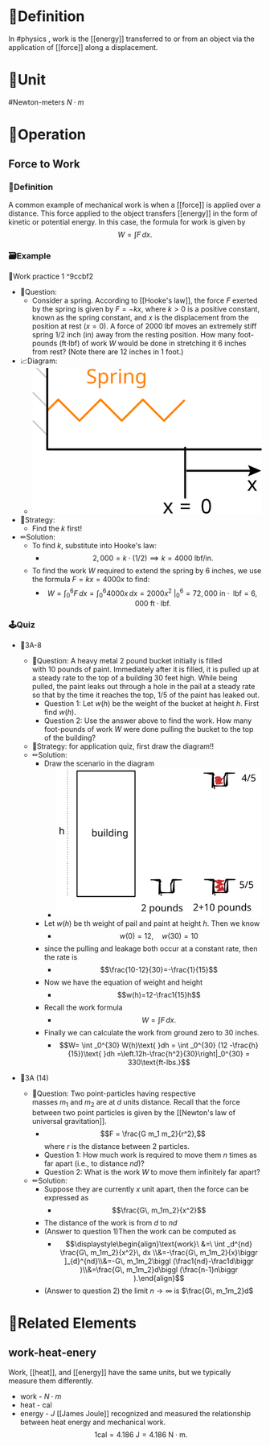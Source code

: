 # 📝Definition
In #physics  , work is the [[energy]] transferred to or from an object via the application of [[force]] along a displacement.
# 📏Unit
#Newton-meters $N\cdot m$

# 💫Operation
## Force to Work
### 📝Definition
A common example of mechanical work is when a [[force]] is applied over a distance. This force applied to the object transfers [[energy]] in the form of kinetic or potential energy. In this case, the formula for work is given by
$$
W = \int F \, dx.
$$
### 🗃Example
📌Work practice 1 ^9ccbf2
- 💬Question:
	- Consider a spring. According to [[Hooke's law]], the force $F$ exerted by the spring is given by $F=-kx$, where $k>0$ is a positive constant, known as the spring constant, and $x$ is the displacement from the position at rest $(x=0)$. A force of $2000$ lbf moves an extremely stiff spring $1/2$ inch (in) away from the resting position. How many foot-pounds (ft$\cdot$lbf) of work $W$ would be done in stretching it $6$ inches from rest? (Note there are 12 inches in 1 foot.)
- 📈Diagram:
	- ![name|200](../assets/images_applications3-spring.svg)
- 🏹Strategy:
	- Find the $k$ first!
- ✏Solution:
	- To find $k$, substitute into Hooke's law:
		- $$2,000 = k\cdot (1/2) \implies k = 4000 \textrm{ lbf/in}.$$
	- To find the work $W$ required to extend the spring by 6 inches, we use the formula $F=kx=4000x$ to find:
		- $$W = \int _0^6 F\, dx = \left. \int _0^6 4000x\, dx = 2000x^2\  \right|_0^6 =72,000\  \text{in}\cdot \text{ lbf} = 6,000\  \text{ft}\cdot \text{lbf}.$$

### 🕹Quiz


- 📌3A-8
	- 💬Question: A heavy metal 2 pound bucket initially is filled with 10 pounds of paint. Immediately after it is filled, it is pulled up at a steady rate to the top of a building 30 feet high. While being pulled, the paint leaks out through a hole in the pail at a steady rate so that by the time it reaches the top, 1/5 of the paint has leaked out.
		- Question 1: Let $w(h)$ be the weight of the bucket at height $h$. First find $w(h)$.
		- Question 2: Use the answer above to find the work. How many foot-pounds of work $W$ were done pulling the bucket to the top of the building?
	- 🏹Strategy: for application quiz, first draw the diagram!!
	- ✏Solution:
		- Draw the scenario in the diagram
			- ![name|300](../assets/paint_work_integration.svg)
		- Let $w(h)$ be th weight of pail and paint at height $h$. Then we know
			- $$w(0)=12, \quad w(30)=10$$
		- since the pulling and leakage both occur at a constant rate, then the rate is
			- $$\frac{10-12}{30}=-\frac{1}{15}$$
		- Now we have the equation of weight and height
			- $$w(h)=12-\frac1{15}h$$
		- Recall the work formula
			- $$W = \int F \, dx.$$
		- Finally we can calculate the work from ground zero to 30 inches.
			- $$W= \int _0^{30} W(h)\text{ }dh = \int _0^{30} (12 -\frac{h}{15})\text{ }dh =\left.12h-\frac{h^2}{30}\right|_0^{30} = 330\text{ft-lbs.}$$

- 📌3A (14)
	- 💬Question: Two point-particles having respective masses $m_1$ and $m_2$ are at $d$ units distance. Recall that the force between two point particles is given by the [[Newton's law of universal gravitation]].
		- $$F = \frac{G m_1 m_2}{r^2},$$ where $r$ is the distance between 2 particles.
		- Question 1: How much work is required to move them $n$ times as far apart (i.e., to distance $nd$)?
		- Question 2: What is the work $W$ to move them infinitely far apart?
	- ✏Solution:
		- Suppose they are currently $x$ unit apart, then the force can be expressed as
			- $$\frac{G\, m_1m_2}{x^2}$$
		- The distance of the work is from $d$ to $nd$
		- (Answer to question 1)Then the work can be computed as
			- $$\displaystyle\begin{align}\text{work}\  &=\  \int _d^{nd} \frac{G\, m_1m_2}{x^2}\, dx \\&=-\frac{G\, m_1m_2}{x}\biggr ]_{d}^{nd}\\&=-G\, m_1m_2\biggl (\frac1{nd}-\frac1d\biggr )\\&=\frac{G\, m_1m_2}d\biggl (\frac{n-1}n\biggr ).\end{align}$$
		- (Answer to question 2) the limit $n\to \infty$ is $\frac{G\, m_1m_2}d$




# 🧬Related Elements
## work-heat-enery
Work, [[heat]], and [[energy]] have the same units, but we typically measure them differently.
- work - $N\cdot m$
- heat - $\text{cal}$
- energy - $J$
[[James Joule]] recognized and measured the relationship between heat energy and mechanical work.
$$
1 \text{cal} =4.186 \text{ J} = 4.186 \text{ N}\cdot \text{m}.
$$
